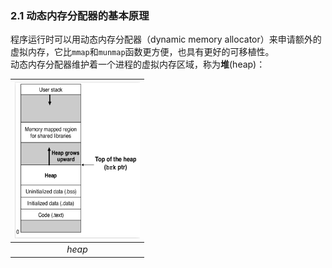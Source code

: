 ### 2.1 动态内存分配器的基本原理

程序运行时可以用动态内存分配器（dynamic memory allocator）来申请额外的虚拟内存，它比`mmap`和`munmap`函数更方便，也具有更好的可移植性。  
动态内存分配器维护着一个进程的虚拟内存区域，称为**堆**(heap)：  

|<img src="./heapmap.png" width="200" height="250" >|
|:--:|
|*heap*|


